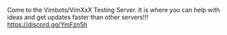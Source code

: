 Come to the Vimbots/VimXxX Testing Server. It is where you can help with ideas and get updates faster than other servers!!!
https://discord.gg/YmFzn5h
